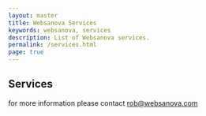 ```yaml
---
layout: master
title: Websanova Services
keywords: websanova, services
description: List of Websanova services.
permalink: /services.html
page: true
---
```


## Services

for more information please contact <a href="mailto:rob@websanova.com">rob@websanova.com</a>